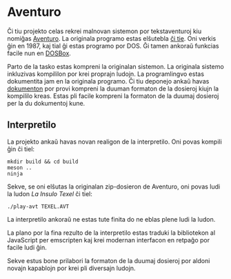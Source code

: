 # Aventuro

Ĉi tiu projekto celas rekrei malnovan sistemon por tekstaventuroj kiu nomiĝas [Aventuro](https://eo.wikipedia.org/wiki/Aventuro_%28tekstaventuro%29). La originala programo estas elŝutebla [ĉi tie](http://ifarchive.org/if-archive/interpreters-other/aventuro/). Oni verkis ĝin en 1987, kaj tial ĝi estas programo por DOS. Ĝi tamen ankoraŭ funkcias facile nun en [DOSBox](https://www.dosbox.com/).

Parto de la tasko estas kompreni la originalan sistemon. La originala sistemo inkluzivas kompililon por krei proprajn ludojn. La programlingvo estas dokumentita jam en la originala programo. Ĉi tiu deponejo ankaŭ havas [dokumenton](dokumentoj/avt-formato.md) por provi kompreni la duuman formaton de la dosieroj kiujn la kompililo kreas. Estas pli facile kompreni la formaton de la duumaj dosieroj per la du dokumentoj kune.

## Interpretilo

La projekto ankaŭ havas novan realigon de la interpretilo. Oni povas kompili ĝin ĉi tiel:

    mkdir build && cd build
    meson ..
    ninja

Sekve, se oni elŝutas la originalan zip-dosieron de Aventuro, oni povas ludi la ludon _La Insulo Texel_ ĉi tiel:

    ./play-avt TEXEL.AVT

La interpretilo ankoraŭ ne estas tute finita do ne eblas plene ludi la ludon.

La plano por la fina rezulto de la interpretilo estas traduki la bibliotekon al JavaScript per emscripten kaj krei modernan interfacon en retpaĝo por facile ludi ĝin.

Sekve estus bone prilabori la formaton de la duumaj dosieroj por aldoni novajn kapablojn por krei pli diversajn ludojn.
